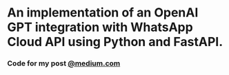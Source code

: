 # An implementation of an OpenAI GPT integration with WhatsApp Cloud API using Python and FastAPI.
### Code for my post [@medium.com](https://medium.com/me/stories/public)   

